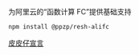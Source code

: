 为阿里云的“函数计算 FC”提供基础支持  
``` bash
npm install @ppzp/resh-alifc
```
[皮皮仔宣言](https://github.com/ppz-pro/declaration)
